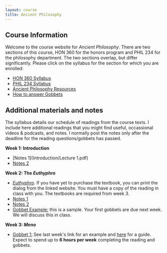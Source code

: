 ```yaml
---
layout: course
title: Ancient Philosophy
---
```





## Course Information

Welcome to the course website for *Ancient Philosophy*.  There are two sections of this course, HON 360 for the honors program and PHIL 234 for the philosophy department. The two sections overlap, but differ significantly. Please click on the syllabus for the section for which you are enrolled: 

+ [HON 360 Syllabus](Syllabus.pdf)
+ [PHIL 234 Syllabus](SyllabusM.pdf)
+ [Ancient Philosophy Resources](resources)
+ [How to answer Gobbets](Guide.pdf)



## Additional materials and notes

The syllabus details our schedule of readings from the course texts. I include here additional readings that you might find useful, occassional videos & podcasts, and notes. I normally post the notes only after the deadline for the reading questions/gobbets has passed. 

**Week 1: Introduction**
+ [Notes 1](Introduction/Lecture 1.pdf)
+ [Notes 2](Presoc/Lecture2.pdf)

**Week 2: The *Euthyphro***
+ [*Euthyphro*](http://classics.mit.edu/Plato/euthyfro.html). If you have yet to purchase the textbook, you can print the dialog from the linked website. You must have a copy of the reading in class with you. The textbooks are required from week 3.
+ [Notes 1](Euthyphro/Lecture4.pdf)
+ [Notes 2](Euthyphro/Euthyphro2.pdf)
+ [Gobbet Example:](Euthyphro/GobbetExample) this is a sample. Your first gobbets are due next week. We will discuss this in class. 

**Week 3: *Meno***
+ [Gobbet 1:](Meno/gobbet) See last week's link for an example and [here](Guide.pdf) for a guide. Expect to spend up to **6 hours per week** completing the reading and gobbets. 



